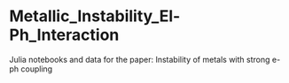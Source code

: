 # Metallic_Instability_El-Ph_Interaction
Julia notebooks and data for the paper: Instability of metals with strong e-ph coupling
